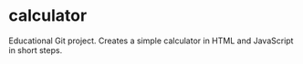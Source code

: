 # calculator
Educational Git project. Creates a simple calculator in HTML and JavaScript in short steps. 
